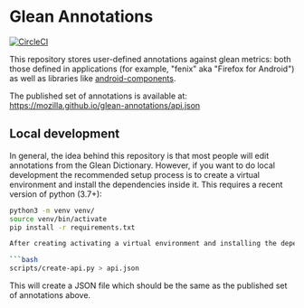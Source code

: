 # Glean Annotations

[![CircleCI](https://circleci.com/gh/mozilla/glean-annotations.svg?style=svg)](https://circleci.com/gh/mozilla/glean-annotations)

This repository stores user-defined annotations against glean metrics: both those defined in applications (for example, "fenix" aka "Firefox for Android") as well as libraries like [android-components].

The published set of annotations is available at: https://mozilla.github.io/glean-annotations/api.json

[android-components]: https://github.com/mozilla-mobile/android-components

## Local development

In general, the idea behind this repository is that most people will edit annotations from the Glean Dictionary.
However, if you want to do local development the recommended setup process is to create a virtual environment
and install the dependencies inside it. This requires a recent version of python (3.7+):

```bash
python3 -m venv venv/
source venv/bin/activate
pip install -r requirements.txt

After creating activating a virtual environment and installing the dependencies, run:

```bash
scripts/create-api.py > api.json
```

This will create a JSON file which should be the same as the published set of annotations above.

[virtualenv]: https://virtualenv.pypa.io/en/latest/

